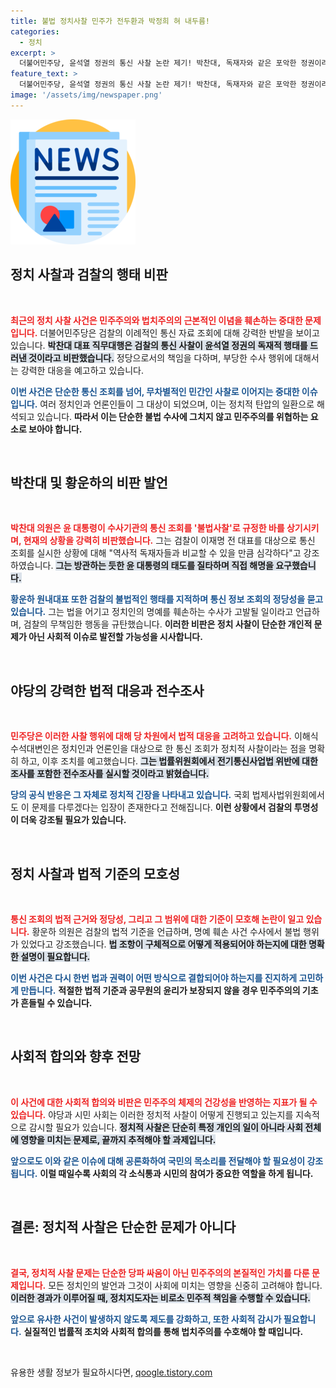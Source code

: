 ```yaml
---
title: 불법 정치사찰 민주가 전두환과 박정희 혀 내두름!
categories:
  - 정치
excerpt: >
  더불어민주당, 윤석열 정권의 통신 사찰 논란 제기! 박찬대, 독재자와 같은 포악한 정권이라며 강력 비판. 황운하, 무차별적 민간인 사찰 지적하며 법적 대응 예고! 검찰의 행태에 대한 전방위 조사 착수 선언.
feature_text: >
  더불어민주당, 윤석열 정권의 통신 사찰 논란 제기! 박찬대, 독재자와 같은 포악한 정권이라며 강력 비판. 황운하, 무차별적 민간인 사찰 지적하며 법적 대응 예고! 검찰의 행태에 대한 전방위 조사 착수 선언.
image: '/assets/img/newspaper.png'
---
```


<p><img src="/assets/img/newspaper.png" alt="kimp 속보" /></p>

<h2 data-ke-size="size26">정치 사찰과 검찰의 행태 비판</h2>

<p data-ke-size="size16">&nbsp;</p>

<p><b><span style="color: #ee2323;">최근의 정치 사찰 사건은 민주주의와 법치주의의 근본적인 이념을 훼손하는 중대한 문제입니다.</span></b> 더불어민주당은 검찰의 이례적인 통신 자료 조회에 대해 강력한 반발을 보이고 있습니다. <b><span style="background-color: #21538527;">박찬대 대표 직무대행은 검찰의 통신 사찰이 윤석열 정권의 독재적 행태를 드러낸 것이라고 비판했습니다.</span></b> 정당으로서의 책임을 다하며, 부당한 수사 행위에 대해서는 강력한 대응을 예고하고 있습니다. </p>

<p><b><span style="color: #1a5490;">이번 사건은 단순한 통신 조회를 넘어, 무차별적인 민간인 사찰로 이어지는 중대한 이슈입니다.</span></b> 여러 정치인과 언론인들이 그 대상이 되었으며, 이는 정치적 탄압의 일환으로 해석되고 있습니다. <b>따라서 이는 단순한 불법 수사에 그치지 않고 민주주의를 위협하는 요소로 보아야 합니다.</b></p>

<p data-ke-size="size16">&nbsp;</p>

<h2 data-ke-size="size26">박찬대 및 황운하의 비판 발언</h2>

<p data-ke-size="size16">&nbsp;</p>

<p><b><span style="color: #ee2323;">박찬대 의원은 윤 대통령이 수사기관의 통신 조회를 '불법사찰'로 규정한 바를 상기시키며, 현재의 상황을 강력히 비판했습니다.</span></b> 그는 검찰이 이재명 전 대표를 대상으로 통신 조회를 실시한 상황에 대해 "역사적 독재자들과 비교할 수 있을 만큼 심각하다"고 강조하였습니다. <b><span style="background-color: #21538527;">그는 방관하는 듯한 윤 대통령의 태도를 질타하며 직접 해명을 요구했습니다.</span></b> </p>

<p><b><span style="color: #1a5490;">황운하 원내대표 또한 검찰의 불법적인 행태를 지적하며 통신 정보 조회의 정당성을 묻고 있습니다.</span></b> 그는 법을 어기고 정치인의 명예를 훼손하는 수사가 고발될 일이라고 언급하며, 검찰의 무책임한 행동을 규탄했습니다. <b>이러한 비판은 정치 사찰이 단순한 개인적 문제가 아닌 사회적 이슈로 발전할 가능성을 시사합니다.</b></p>

<p data-ke-size="size16">&nbsp;</p>

<h2 data-ke-size="size26">야당의 강력한 법적 대응과 전수조사</h2>

<p data-ke-size="size16">&nbsp;</p>

<p><b><span style="color: #ee2323;">민주당은 이러한 사찰 행위에 대해 당 차원에서 법적 대응을 고려하고 있습니다.</span></b> 이해식 수석대변인은 정치인과 언론인을 대상으로 한 통신 조회가 정치적 사찰이라는 점을 명확히 하고, 이후 조치를 예고했습니다. <b><span style="background-color: #21538527;">그는 법률위원회에서 전기통신사업법 위반에 대한 조사를 포함한 전수조사를 실시할 것이라고 밝혔습니다.</span></b></p>

<p><b><span style="color: #1a5490;">당의 공식 반응은 그 자체로 정치적 긴장을 나타내고 있습니다.</span></b> 국회 법제사법위원회에서도 이 문제를 다루겠다는 입장이 존재한다고 전해집니다. <b>이런 상황에서 검찰의 투명성이 더욱 강조될 필요가 있습니다.</b></p>

<p data-ke-size="size16">&nbsp;</p>

<h2 data-ke-size="size26">정치 사찰과 법적 기준의 모호성</h2>

<p data-ke-size="size16">&nbsp;</p>

<p><b><span style="color: #ee2323;">통신 조회의 법적 근거와 정당성, 그리고 그 범위에 대한 기준이 모호해 논란이 일고 있습니다.</span></b> 황운하 의원은 검찰의 법적 기준을 언급하며, 명예 훼손 사건 수사에서 불법 행위가 있었다고 강조했습니다. <b><span style="background-color: #21538527;">법 조항이 구체적으로 어떻게 적용되어야 하는지에 대한 명확한 설명이 필요합니다.</span></b></p>

<p><b><span style="color: #1a5490;">이번 사건은 다시 한번 법과 권력이 어떤 방식으로 결합되어야 하는지를 진지하게 고민하게 만듭니다.</span></b> <b>적절한 법적 기준과 공무원의 윤리가 보장되지 않을 경우 민주주의의 기초가 흔들릴 수 있습니다.</b></p>

<p data-ke-size="size16">&nbsp;</p>

<h2 data-ke-size="size26">사회적 합의와 향후 전망</h2>

<p data-ke-size="size16">&nbsp;</p>

<p><b><span style="color: #ee2323;">이 사건에 대한 사회적 합의와 비판은 민주주의 체제의 건강성을 반영하는 지표가 될 수 있습니다.</span></b> 야당과 시민 사회는 이러한 정치적 사찰이 어떻게 진행되고 있는지를 지속적으로 감시할 필요가 있습니다. <b><span style="background-color: #21538527;">정치적 사찰은 단순히 특정 개인의 일이 아니라 사회 전체에 영향을 미치는 문제로, 끝까지 추적해야 할 과제입니다.</span></b></p>

<p><b><span style="color: #1a5490;">앞으로도 이와 같은 이슈에 대해 공론화하여 국민의 목소리를 전달해야 할 필요성이 강조됩니다.</span></b> <b>이럴 때일수록 사회의 각 소식통과 시민의 참여가 중요한 역할을 하게 됩니다.</b></p>

<p data-ke-size="size16">&nbsp;</p>

<h2 data-ke-size="size26">결론: 정치적 사찰은 단순한 문제가 아니다</h2>

<p data-ke-size="size16">&nbsp;</p>

<p><b><span style="color: #ee2323;">결국, 정치적 사찰 문제는 단순한 당파 싸움이 아닌 민주주의의 본질적인 가치를 다룬 문제입니다.</span></b> 모든 정치인의 발언과 그것이 사회에 미치는 영향을 신중히 고려해야 합니다. <b><span style="background-color: #21538527;">이러한 경과가 이루어질 때, 정치지도자는 비로소 민주적 책임을 수행할 수 있습니다.</span></b></p>

<p><b><span style="color: #1a5490;">앞으로 유사한 사건이 발생하지 않도록 제도를 강화하고, 또한 사회적 감시가 필요합니다.</span></b> <b>실질적인 법률적 조치와 사회적 합의를 통해 법치주의를 수호해야 할 때입니다.</b></p>

<p data-ke-size="size16">&nbsp;</p>
유용한 생활 정보가 필요하시다면, <a href="https://qoogle.tistory.com" rel="dofollow">qoogle.tistory.com</a>


